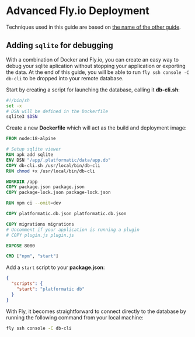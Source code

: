 # Advanced Fly.io Deployment

Techniques used in this guide are based on [the name of the other guide]().

## Adding `sqlite` for debugging

With a combination of Docker and Fly.io, you can create an easy way to debug
your sqlite aplication without stopping your application or exporting the data.
At the end of this guide, you will be able to run `fly ssh console -C db-cli` to
be dropped into your remote database.

Start by creating a script for launching the database, calling it **db-cli.sh**:

```bash
#!/bin/sh
set -x
# DSN will be defined in the Dockerfile
sqlite3 $DSN
```

Create a new **Dockerfile** which will act as the build and deployment image:

```dockerfile
FROM node:18-alpine

# Setup sqlite viewer
RUN apk add sqlite
ENV DSN "/app/.platformatic/data/app.db"
COPY db-cli.sh /usr/local/bin/db-cli
RUN chmod +x /usr/local/bin/db-cli

WORKDIR /app
COPY package.json package.json
COPY package-lock.json package-lock.json

RUN npm ci --omit=dev

COPY platformatic.db.json platformatic.db.json

COPY migrations migrations
# Uncomment if your application is running a plugin
# COPY plugin.js plugin.js

EXPOSE 8080

CMD ["npm", "start"]
```

Add a `start` script to your **package.json**:

```json
{
  "scripts": {
    "start": "platformatic db"
  }
}
```

With Fly, it becomes straightforward to connect directly to the database by
running the following command from your local machine:

```bash
fly ssh console -C db-cli
```
